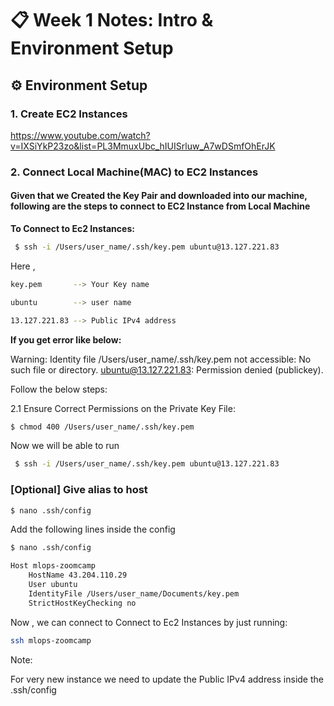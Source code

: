 # 📋 Week 1 Notes: Intro & Environment Setup


## ⚙ Environment Setup 


### 1. Create EC2 Instances

https://www.youtube.com/watch?v=IXSiYkP23zo&list=PL3MmuxUbc_hIUISrluw_A7wDSmfOhErJK 

### 2. Connect Local Machine(MAC) to EC2 Instances

#### Given that we Created the Key Pair and downloaded into our machine, following are the steps to connect to EC2 Instance from Local Machine

**To Connect to Ec2 Instances:**

```sh
 $ ssh -i /Users/user_name/.ssh/key.pem ubuntu@13.127.221.83
```

Here ,
```sh
key.pem       --> Your Key name

ubuntu        --> user name

13.127.221.83 --> Public IPv4 address
```


**If you get error like below:**

Warning: Identity file /Users/user_name/.ssh/key.pem not accessible: No such file or directory.
ubuntu@13.127.221.83: Permission denied (publickey).

Follow the below steps:

2.1 Ensure Correct Permissions on the Private Key File:

```sh
$ chmod 400 /Users/user_name/.ssh/key.pem
```

Now we will be able to run 

```sh
 $ ssh -i /Users/user_name/.ssh/key.pem ubuntu@13.127.221.83
```

### [Optional] Give alias to host

```sh
$ nano .ssh/config
```

Add the following lines inside the config

```sh
$ nano .ssh/config
```

```sh
Host mlops-zoomcamp
    HostName 43.204.110.29
    User ubuntu
    IdentityFile /Users/user_name/Documents/key.pem
    StrictHostKeyChecking no
```

Now , we can connect to Connect to Ec2 Instances by just running:

```sh
ssh mlops-zoomcamp
```

Note:

For very new instance we need to update the Public IPv4 address inside the .ssh/config


